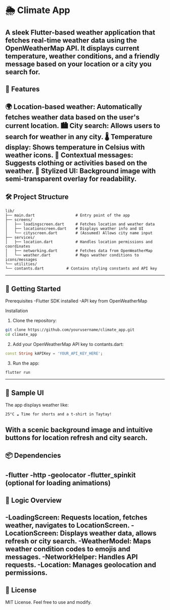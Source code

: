 # 🌦️ Climate App
A sleek Flutter-based weather application that fetches real-time weather data using the OpenWeatherMap API. It displays current temperature, weather conditions, and a friendly message based on your location or a city you search for.
---
## 📱 Features
🌍 Location-based weather: Automatically fetches weather data based on the user's current location.
🏙️ City search: Allows users to search for weather in any city.
🌡️ Temperature display: Shows temperature in Celsius with weather icons.
💬 Contextual messages: Suggests clothing or activities based on the weather.
🎨 Stylized UI: Background image with semi-transparent overlay for readability.
---
## 🛠️ Project Structure
```plaintext
lib/
├── main.dart                  # Entry point of the app
├── screens/
│   ├── loadingscreen.dart     # Fetches location and weather data
│   ├── locationscreen.dart    # Displays weather info and UI
│   └── cityscreen.dart        # (Assumed) Allows city name input
├── services/
│   ├── location.dart          # Handles location permissions and coordinates
│   ├── networking.dart        # Fetches data from OpenWeatherMap
│   └── weather.dart           # Maps weather conditions to icons/messages
└── utilities/
└── contants.dart          # Contains styling constants and API key
```
---
## 🚀 Getting Started
Prerequisites
-Flutter SDK installed
-API key from OpenWeatherMap

Installation
1. Clone the repository:
```bash
git clone https://github.com/yourusername/climate_app.git
cd climate_app
```
2. Add your OpenWeatherMap API key to contants.dart:
```dart
const String kAPIKey = 'YOUR_API_KEY_HERE';
```
3. Run the app:
```bash
flutter run
```
---
## 📸 Sample UI
The app displays weather like:
```
25°C ☁️ Time for shorts and a t-shirt in Taytay!
```
With a scenic background image and intuitive buttons for location refresh and city search.
---
## 📦 Dependencies
-flutter
-http
-geolocator
-flutter_spinkit (optional for loading animations)
---
## 🧠 Logic Overview
-LoadingScreen: Requests location, fetches weather, navigates to LocationScreen.
-LocationScreen: Displays weather data, allows refresh or city search.
-WeatherModel: Maps weather condition codes to emojis and messages.
-NetworkHelper: Handles API requests.
-Location: Manages geolocation and permissions.
---
## 📄 License
MIT License. Feel free to use and modify.